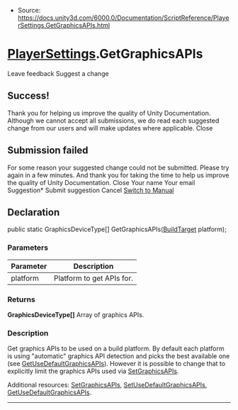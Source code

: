 * Source: https://docs.unity3d.com/6000.0/Documentation/ScriptReference/PlayerSettings.GetGraphicsAPIs.html

#  [PlayerSettings](https://docs.unity3d.com/6000.0/Documentation/ScriptReference/PlayerSettings.html).GetGraphicsAPIs
Leave feedback
Suggest a change
## Success!
Thank you for helping us improve the quality of Unity Documentation. Although we cannot accept all submissions, we do read each suggested change from our users and will make updates where applicable.
Close
## Submission failed
For some reason your suggested change could not be submitted. Please <a>try again</a> in a few minutes. And thank you for taking the time to help us improve the quality of Unity Documentation.
Close
Your name Your email Suggestion* Submit suggestion
Cancel
[Switch to Manual](https://docs.unity3d.com/6000.0/Documentation/Manual/class-PlayerSettings.html "Go to PlayerSettings Component in the Manual")
## Declaration
public static GraphicsDeviceType[] GetGraphicsAPIs([BuildTarget](https://docs.unity3d.com/6000.0/Documentation/ScriptReference/BuildTarget.html) platform); 
### Parameters
Parameter | Description  
---|---  
platform | Platform to get APIs for.  
### Returns
**GraphicsDeviceType[]** Array of graphics APIs. 
### Description
Get graphics APIs to be used on a build platform.
By default each platform is using "automatic" graphics API detection and picks the best available one (see [GetUseDefaultGraphicsAPIs](https://docs.unity3d.com/6000.0/Documentation/ScriptReference/PlayerSettings.GetUseDefaultGraphicsAPIs.html)). However it is possible to change that to explicitly limit the graphics APIs used via [SetGraphicsAPIs](https://docs.unity3d.com/6000.0/Documentation/ScriptReference/PlayerSettings.SetGraphicsAPIs.html).  
  
Additional resources: [SetGraphicsAPIs](https://docs.unity3d.com/6000.0/Documentation/ScriptReference/PlayerSettings.SetGraphicsAPIs.html), [SetUseDefaultGraphicsAPIs](https://docs.unity3d.com/6000.0/Documentation/ScriptReference/PlayerSettings.SetUseDefaultGraphicsAPIs.html), [GetUseDefaultGraphicsAPIs](https://docs.unity3d.com/6000.0/Documentation/ScriptReference/PlayerSettings.GetUseDefaultGraphicsAPIs.html).
* * *
